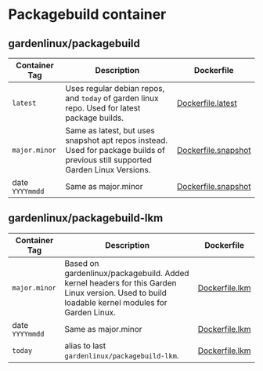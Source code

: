 # Packagebuild container



## gardenlinux/packagebuild

| Container Tag |  Description  | Dockerfile |
| ------------- |---|---|
| `latest`          | Uses regular debian repos, and `today` of garden linux repo. Used for latest package builds. | [Dockerfile.latest](Dockerfile.latest) | 
| `major.minor`   | Same as latest, but uses snapshot apt repos instead. Used for package builds of previous still supported Garden Linux Versions.  | [Dockerfile.snapshot](Dockerfile.snapshot) | 
| date `YYYYmmdd` | Same as major.minor  | [Dockerfile.snapshot](Dockerfile.snapshot) 


## gardenlinux/packagebuild-lkm

| Container Tag |  Description  | Dockerfile |
| ------------- |---|---|
| `major.minor`     | Based on gardenlinux/packagebuild. Added kernel headers for this Garden Linux version. Used to build loadable kernel modules for Garden Linux. | [Dockerfile.lkm](Dockerfile.lkm) |
| date `YYYYmmdd`   | Same as major.minor | [Dockerfile.lkm](Dockerfile.lkm) |
| `today`           | alias to last `gardenlinux/packagebuild-lkm`. | [Dockerfile.lkm](Dockerfile.lkm) |
